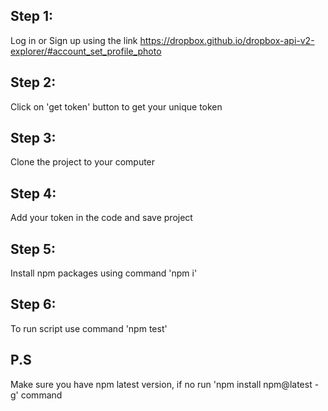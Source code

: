 ## Step 1:
Log in or Sign up using the link https://dropbox.github.io/dropbox-api-v2-explorer/#account_set_profile_photo
## Step 2:
Click on 'get token' button to get your unique token
## Step 3:
Clone the project to your computer
## Step 4:
Add your token in the code and save project
## Step 5:
Install npm packages using command 'npm i'
## Step 6: 
To run script use command 'npm test'
## P.S
Make sure you have npm latest version, if no run 'npm install npm@latest -g' command
